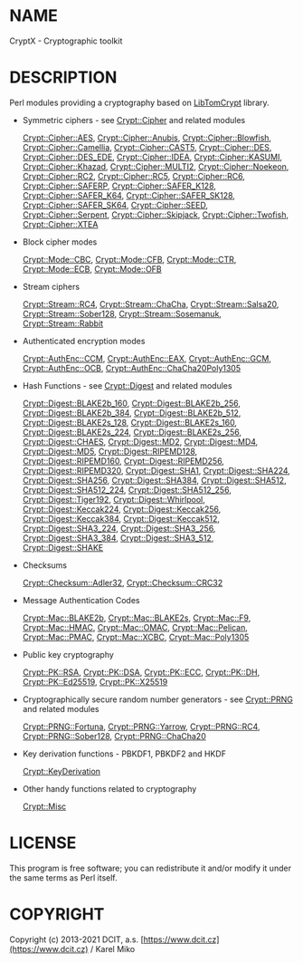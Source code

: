 # NAME

CryptX - Cryptographic toolkit

# DESCRIPTION

Perl modules providing a cryptography based on [LibTomCrypt](https://github.com/libtom/libtomcrypt) library.

- Symmetric ciphers - see [Crypt::Cipher](https://metacpan.org/pod/Crypt%3A%3ACipher) and related modules

    [Crypt::Cipher::AES](https://metacpan.org/pod/Crypt%3A%3ACipher%3A%3AAES), [Crypt::Cipher::Anubis](https://metacpan.org/pod/Crypt%3A%3ACipher%3A%3AAnubis), [Crypt::Cipher::Blowfish](https://metacpan.org/pod/Crypt%3A%3ACipher%3A%3ABlowfish), [Crypt::Cipher::Camellia](https://metacpan.org/pod/Crypt%3A%3ACipher%3A%3ACamellia), [Crypt::Cipher::CAST5](https://metacpan.org/pod/Crypt%3A%3ACipher%3A%3ACAST5), [Crypt::Cipher::DES](https://metacpan.org/pod/Crypt%3A%3ACipher%3A%3ADES),
    [Crypt::Cipher::DES\_EDE](https://metacpan.org/pod/Crypt%3A%3ACipher%3A%3ADES_EDE), [Crypt::Cipher::IDEA](https://metacpan.org/pod/Crypt%3A%3ACipher%3A%3AIDEA), [Crypt::Cipher::KASUMI](https://metacpan.org/pod/Crypt%3A%3ACipher%3A%3AKASUMI), [Crypt::Cipher::Khazad](https://metacpan.org/pod/Crypt%3A%3ACipher%3A%3AKhazad), [Crypt::Cipher::MULTI2](https://metacpan.org/pod/Crypt%3A%3ACipher%3A%3AMULTI2), [Crypt::Cipher::Noekeon](https://metacpan.org/pod/Crypt%3A%3ACipher%3A%3ANoekeon),
    [Crypt::Cipher::RC2](https://metacpan.org/pod/Crypt%3A%3ACipher%3A%3ARC2), [Crypt::Cipher::RC5](https://metacpan.org/pod/Crypt%3A%3ACipher%3A%3ARC5), [Crypt::Cipher::RC6](https://metacpan.org/pod/Crypt%3A%3ACipher%3A%3ARC6), [Crypt::Cipher::SAFERP](https://metacpan.org/pod/Crypt%3A%3ACipher%3A%3ASAFERP), [Crypt::Cipher::SAFER\_K128](https://metacpan.org/pod/Crypt%3A%3ACipher%3A%3ASAFER_K128), [Crypt::Cipher::SAFER\_K64](https://metacpan.org/pod/Crypt%3A%3ACipher%3A%3ASAFER_K64),
    [Crypt::Cipher::SAFER\_SK128](https://metacpan.org/pod/Crypt%3A%3ACipher%3A%3ASAFER_SK128), [Crypt::Cipher::SAFER\_SK64](https://metacpan.org/pod/Crypt%3A%3ACipher%3A%3ASAFER_SK64), [Crypt::Cipher::SEED](https://metacpan.org/pod/Crypt%3A%3ACipher%3A%3ASEED), [Crypt::Cipher::Serpent](https://metacpan.org/pod/Crypt%3A%3ACipher%3A%3ASerpent), [Crypt::Cipher::Skipjack](https://metacpan.org/pod/Crypt%3A%3ACipher%3A%3ASkipjack),
    [Crypt::Cipher::Twofish](https://metacpan.org/pod/Crypt%3A%3ACipher%3A%3ATwofish), [Crypt::Cipher::XTEA](https://metacpan.org/pod/Crypt%3A%3ACipher%3A%3AXTEA)

- Block cipher modes

    [Crypt::Mode::CBC](https://metacpan.org/pod/Crypt%3A%3AMode%3A%3ACBC), [Crypt::Mode::CFB](https://metacpan.org/pod/Crypt%3A%3AMode%3A%3ACFB), [Crypt::Mode::CTR](https://metacpan.org/pod/Crypt%3A%3AMode%3A%3ACTR), [Crypt::Mode::ECB](https://metacpan.org/pod/Crypt%3A%3AMode%3A%3AECB), [Crypt::Mode::OFB](https://metacpan.org/pod/Crypt%3A%3AMode%3A%3AOFB)

- Stream ciphers

    [Crypt::Stream::RC4](https://metacpan.org/pod/Crypt%3A%3AStream%3A%3ARC4), [Crypt::Stream::ChaCha](https://metacpan.org/pod/Crypt%3A%3AStream%3A%3AChaCha), [Crypt::Stream::Salsa20](https://metacpan.org/pod/Crypt%3A%3AStream%3A%3ASalsa20), [Crypt::Stream::Sober128](https://metacpan.org/pod/Crypt%3A%3AStream%3A%3ASober128),
    [Crypt::Stream::Sosemanuk](https://metacpan.org/pod/Crypt%3A%3AStream%3A%3ASosemanuk), [Crypt::Stream::Rabbit](https://metacpan.org/pod/Crypt%3A%3AStream%3A%3ARabbit)

- Authenticated encryption modes

    [Crypt::AuthEnc::CCM](https://metacpan.org/pod/Crypt%3A%3AAuthEnc%3A%3ACCM), [Crypt::AuthEnc::EAX](https://metacpan.org/pod/Crypt%3A%3AAuthEnc%3A%3AEAX), [Crypt::AuthEnc::GCM](https://metacpan.org/pod/Crypt%3A%3AAuthEnc%3A%3AGCM), [Crypt::AuthEnc::OCB](https://metacpan.org/pod/Crypt%3A%3AAuthEnc%3A%3AOCB), [Crypt::AuthEnc::ChaCha20Poly1305](https://metacpan.org/pod/Crypt%3A%3AAuthEnc%3A%3AChaCha20Poly1305)

- Hash Functions - see [Crypt::Digest](https://metacpan.org/pod/Crypt%3A%3ADigest) and related modules

    [Crypt::Digest::BLAKE2b\_160](https://metacpan.org/pod/Crypt%3A%3ADigest%3A%3ABLAKE2b_160), [Crypt::Digest::BLAKE2b\_256](https://metacpan.org/pod/Crypt%3A%3ADigest%3A%3ABLAKE2b_256), [Crypt::Digest::BLAKE2b\_384](https://metacpan.org/pod/Crypt%3A%3ADigest%3A%3ABLAKE2b_384), [Crypt::Digest::BLAKE2b\_512](https://metacpan.org/pod/Crypt%3A%3ADigest%3A%3ABLAKE2b_512),
    [Crypt::Digest::BLAKE2s\_128](https://metacpan.org/pod/Crypt%3A%3ADigest%3A%3ABLAKE2s_128), [Crypt::Digest::BLAKE2s\_160](https://metacpan.org/pod/Crypt%3A%3ADigest%3A%3ABLAKE2s_160), [Crypt::Digest::BLAKE2s\_224](https://metacpan.org/pod/Crypt%3A%3ADigest%3A%3ABLAKE2s_224), [Crypt::Digest::BLAKE2s\_256](https://metacpan.org/pod/Crypt%3A%3ADigest%3A%3ABLAKE2s_256),
    [Crypt::Digest::CHAES](https://metacpan.org/pod/Crypt%3A%3ADigest%3A%3ACHAES), [Crypt::Digest::MD2](https://metacpan.org/pod/Crypt%3A%3ADigest%3A%3AMD2), [Crypt::Digest::MD4](https://metacpan.org/pod/Crypt%3A%3ADigest%3A%3AMD4), [Crypt::Digest::MD5](https://metacpan.org/pod/Crypt%3A%3ADigest%3A%3AMD5), [Crypt::Digest::RIPEMD128](https://metacpan.org/pod/Crypt%3A%3ADigest%3A%3ARIPEMD128), [Crypt::Digest::RIPEMD160](https://metacpan.org/pod/Crypt%3A%3ADigest%3A%3ARIPEMD160),
    [Crypt::Digest::RIPEMD256](https://metacpan.org/pod/Crypt%3A%3ADigest%3A%3ARIPEMD256), [Crypt::Digest::RIPEMD320](https://metacpan.org/pod/Crypt%3A%3ADigest%3A%3ARIPEMD320), [Crypt::Digest::SHA1](https://metacpan.org/pod/Crypt%3A%3ADigest%3A%3ASHA1), [Crypt::Digest::SHA224](https://metacpan.org/pod/Crypt%3A%3ADigest%3A%3ASHA224), [Crypt::Digest::SHA256](https://metacpan.org/pod/Crypt%3A%3ADigest%3A%3ASHA256), [Crypt::Digest::SHA384](https://metacpan.org/pod/Crypt%3A%3ADigest%3A%3ASHA384),
    [Crypt::Digest::SHA512](https://metacpan.org/pod/Crypt%3A%3ADigest%3A%3ASHA512), [Crypt::Digest::SHA512\_224](https://metacpan.org/pod/Crypt%3A%3ADigest%3A%3ASHA512_224), [Crypt::Digest::SHA512\_256](https://metacpan.org/pod/Crypt%3A%3ADigest%3A%3ASHA512_256), [Crypt::Digest::Tiger192](https://metacpan.org/pod/Crypt%3A%3ADigest%3A%3ATiger192), [Crypt::Digest::Whirlpool](https://metacpan.org/pod/Crypt%3A%3ADigest%3A%3AWhirlpool),
    [Crypt::Digest::Keccak224](https://metacpan.org/pod/Crypt%3A%3ADigest%3A%3AKeccak224), [Crypt::Digest::Keccak256](https://metacpan.org/pod/Crypt%3A%3ADigest%3A%3AKeccak256), [Crypt::Digest::Keccak384](https://metacpan.org/pod/Crypt%3A%3ADigest%3A%3AKeccak384), [Crypt::Digest::Keccak512](https://metacpan.org/pod/Crypt%3A%3ADigest%3A%3AKeccak512),
    [Crypt::Digest::SHA3\_224](https://metacpan.org/pod/Crypt%3A%3ADigest%3A%3ASHA3_224), [Crypt::Digest::SHA3\_256](https://metacpan.org/pod/Crypt%3A%3ADigest%3A%3ASHA3_256), [Crypt::Digest::SHA3\_384](https://metacpan.org/pod/Crypt%3A%3ADigest%3A%3ASHA3_384), [Crypt::Digest::SHA3\_512](https://metacpan.org/pod/Crypt%3A%3ADigest%3A%3ASHA3_512), [Crypt::Digest::SHAKE](https://metacpan.org/pod/Crypt%3A%3ADigest%3A%3ASHAKE)

- Checksums

    [Crypt::Checksum::Adler32](https://metacpan.org/pod/Crypt%3A%3AChecksum%3A%3AAdler32), [Crypt::Checksum::CRC32](https://metacpan.org/pod/Crypt%3A%3AChecksum%3A%3ACRC32)

- Message Authentication Codes

    [Crypt::Mac::BLAKE2b](https://metacpan.org/pod/Crypt%3A%3AMac%3A%3ABLAKE2b), [Crypt::Mac::BLAKE2s](https://metacpan.org/pod/Crypt%3A%3AMac%3A%3ABLAKE2s), [Crypt::Mac::F9](https://metacpan.org/pod/Crypt%3A%3AMac%3A%3AF9), [Crypt::Mac::HMAC](https://metacpan.org/pod/Crypt%3A%3AMac%3A%3AHMAC), [Crypt::Mac::OMAC](https://metacpan.org/pod/Crypt%3A%3AMac%3A%3AOMAC),
    [Crypt::Mac::Pelican](https://metacpan.org/pod/Crypt%3A%3AMac%3A%3APelican), [Crypt::Mac::PMAC](https://metacpan.org/pod/Crypt%3A%3AMac%3A%3APMAC), [Crypt::Mac::XCBC](https://metacpan.org/pod/Crypt%3A%3AMac%3A%3AXCBC), [Crypt::Mac::Poly1305](https://metacpan.org/pod/Crypt%3A%3AMac%3A%3APoly1305)

- Public key cryptography

    [Crypt::PK::RSA](https://metacpan.org/pod/Crypt%3A%3APK%3A%3ARSA), [Crypt::PK::DSA](https://metacpan.org/pod/Crypt%3A%3APK%3A%3ADSA), [Crypt::PK::ECC](https://metacpan.org/pod/Crypt%3A%3APK%3A%3AECC), [Crypt::PK::DH](https://metacpan.org/pod/Crypt%3A%3APK%3A%3ADH), [Crypt::PK::Ed25519](https://metacpan.org/pod/Crypt%3A%3APK%3A%3AEd25519), [Crypt::PK::X25519](https://metacpan.org/pod/Crypt%3A%3APK%3A%3AX25519)

- Cryptographically secure random number generators - see [Crypt::PRNG](https://metacpan.org/pod/Crypt%3A%3APRNG) and related modules

    [Crypt::PRNG::Fortuna](https://metacpan.org/pod/Crypt%3A%3APRNG%3A%3AFortuna), [Crypt::PRNG::Yarrow](https://metacpan.org/pod/Crypt%3A%3APRNG%3A%3AYarrow), [Crypt::PRNG::RC4](https://metacpan.org/pod/Crypt%3A%3APRNG%3A%3ARC4), [Crypt::PRNG::Sober128](https://metacpan.org/pod/Crypt%3A%3APRNG%3A%3ASober128), [Crypt::PRNG::ChaCha20](https://metacpan.org/pod/Crypt%3A%3APRNG%3A%3AChaCha20)

- Key derivation functions - PBKDF1, PBKDF2 and HKDF

    [Crypt::KeyDerivation](https://metacpan.org/pod/Crypt%3A%3AKeyDerivation)

- Other handy functions related to cryptography

    [Crypt::Misc](https://metacpan.org/pod/Crypt%3A%3AMisc)

# LICENSE

This program is free software; you can redistribute it and/or modify it under the same terms as Perl itself.

# COPYRIGHT

Copyright (c) 2013-2021 DCIT, a.s. [https://www.dcit.cz](https://www.dcit.cz) / Karel Miko
